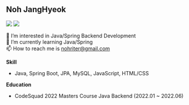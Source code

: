 ## Noh JangHyeok

 <a href="https://docs.google.com/document/d/1edaln7_V8caUaWbBb3mQTr2iTYdYV5O3pyHZ0bgtgVo/edit#heading=h.5x0d5h95i329"><img src="https://img.shields.io/badge/Resume-white?style=flat-square&logo=googledocs&logoColor=black"/></a>
 <a href="[https://hchanghyeon.github.io/dev-blog](https://nohriter.tistory.com/)"><img src="https://img.shields.io/badge/Blog-black?style=flat-square&logo=Blogger&logoColor=white"/></a>

👀 I’m interested in Java/Spring Backend Development  
🌱 I’m currently learning Java/Spring  
📫 How to reach me is nohriter@gmail.com  

**Skill**  
- Java, Spring Boot, JPA, MySQL, JavaScript, HTML/CSS

**Education**  
- CodeSquad 2022 Masters Course Java Backend (2022.01 ~ 2022.06)

